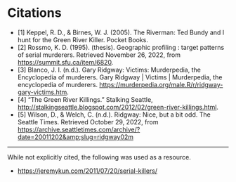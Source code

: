 # Citations

- [1] Keppel, R. D., & Birnes, W. J. (2005). The Riverman: Ted Bundy and I hunt for the Green River Killer. Pocket Books.
- [2] Rossmo, K. D. (1995). (thesis).  Geographic profiling : target patterns of serial murderers. Retrieved November 26, 2022, from https://summit.sfu.ca/item/6820. 
- [3] Blanco, J. I. (n.d.). Gary Ridgway: Victims: Murderpedia, the Encyclopedia of murderers. Gary Ridgway | Victims | Murderpedia, the encyclopedia of murderers. https://murderpedia.org/male.R/r/ridgway-gary-victims.htm. 
- [4] “The Green River Killings.” Stalking Seattle, http://stalkingseattle.blogspot.com/2012/02/green-river-killings.html. 
- [5] Wilson, D., &amp; Welch, C. (n.d.). Ridgway: Nice, but a bit odd. The Seattle Times. Retrieved October 29, 2022, from https://archive.seattletimes.com/archive/?date=20011202&amp;slug=ridgway02m 


--- 

While not explicitly cited, the following was used as a resource.
- https://jeremykun.com/2011/07/20/serial-killers/